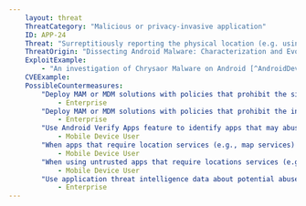 ```yaml
---
    layout: threat
    ThreatCategory: "Malicious or privacy-invasive application"
    ID: APP-24
    Threat: "Surreptitiously reporting the physical location (e.g. using GPS or other means) of the device through programmatic means by invoking standard APIs."
    ThreatOrigin: "Dissecting Android Malware: Characterization and Evolution [^85]"
    ExploitExample:
        - "An investigation of Chrysaor Malware on Android [^AndroidDevBlog-1]"
    CVEExample:
    PossibleCountermeasures:
        "Deploy MAM or MDM solutions with policies that prohibit the side-loading of apps, which may bypass security checks on the app.":
            - Enterprise
        "Deploy MAM or MDM solutions with policies that prohibit the installation of apps from 3rd party (unofficial) app stores.":
            - Enterprise
        "Use Android Verify Apps feature to identify apps that may abuse location services.":
            - Mobile Device User
        "When apps that require location services (e.g., map services) are not in use, use OS-provided settings to globally disable access to location services":
            - Mobile Device User
        "When using untrusted apps that require locations services (e.g., map services), use OS-provided settings to revoke access to location services once the app is no longer in use.":
            - Mobile Device User
        "Use application threat intelligence data about potential abuse of location services associated with apps installed on COPE or BYOD devices":
            - Enterprise
---
```

